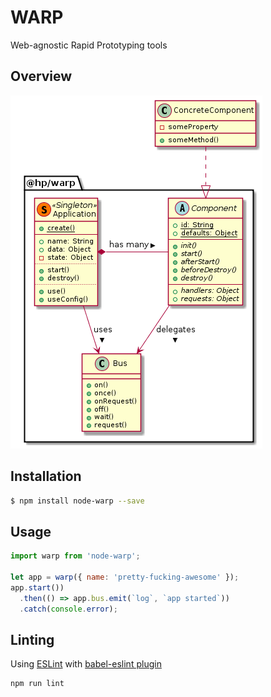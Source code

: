 # WARP

Web-agnostic Rapid Prototyping tools


## Overview
![Classes](./classes.png)


## Installation
```bash
$ npm install node-warp --save
```

## Usage
```javascript
import warp from 'node-warp';

let app = warp({ name: 'pretty-fucking-awesome' });
app.start())
  .then(() => app.bus.emit(`log`, `app started`))
  .catch(console.error);
```

## Linting
Using [ESLint](http://eslint.org/) with [babel-eslint plugin](https://github.com/babel/babel-eslint) 
```sh
npm run lint
```
